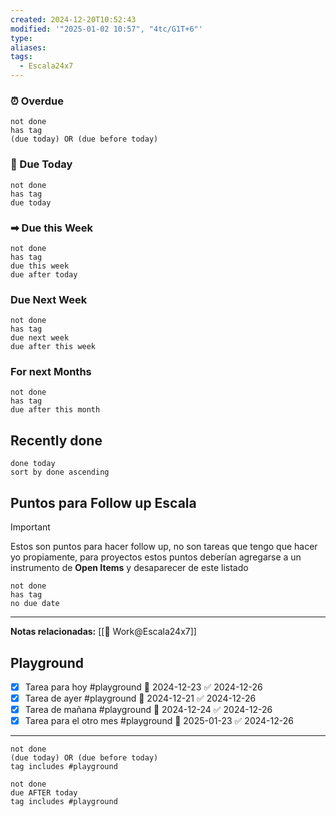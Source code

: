 ```yaml
---
created: 2024-12-20T10:52:43
modified: '"2025-01-02 10:57", "4tc/G1T+6"'
type: 
aliases: 
tags:
  - Escala24x7
---
```




### ⏰ Overdue
```tasks
not done
has tag
(due today) OR (due before today)
```

###  📅 Due Today
```tasks
not done
has tag
due today
```
### ➡ Due this Week
```tasks
not done
has tag
due this week
due after today
```
### Due Next Week
```tasks
not done
has tag
due next week
due after this week
```
### For next Months
```tasks
not done
has tag
due after this month
```

## Recently done

```tasks
done today
sort by done ascending
```

## Puntos para Follow up Escala

> [!Important]
> Estos son puntos para hacer follow up, no son tareas que tengo que hacer yo propiamente, para proyectos estos puntos deberían agregarse a un instrumento de **Open Items** y desaparecer de este listado

```tasks
not done
has tag
no due date
```










--- 
 **Notas relacionadas:**
[[👷 Work@Escala24x7]]


## Playground

- [x] Tarea para hoy #playground 📅 2024-12-23 ✅ 2024-12-26
- [x] Tarea de ayer #playground 📅 2024-12-21 ✅ 2024-12-26
- [x] Tarea de mañana #playground 📅 2024-12-24 ✅ 2024-12-26
- [x] Tarea para el otro mes #playground 📅 2025-01-23 ✅ 2024-12-26

---
```tasks
not done
(due today) OR (due before today)
tag includes #playground
```


```tasks
not done
due AFTER today
tag includes #playground
```